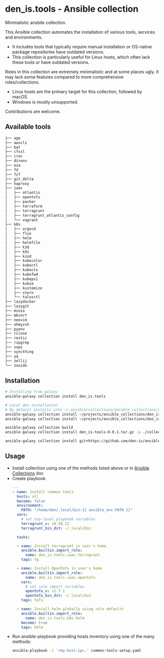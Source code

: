 # den_is.tools - Ansible collection

Minimalistic  ansbile collection.

This Ansible collection automates the installation of various tools, services and environments.

- It includes tools that typically require manual installation or OS-native package repositories have outdated versions.
- This collection is particularly useful for Linux hosts, which often lack these tools or have outdated versions.

Roles in this collection are extremely minimalistic and at some places ugly.
It may lack some features compared to more comprehensive roles/collections.

- Linux hosts are the primary target for this collection, followed by macOS.
- Windows is mostly unsupported.

Contributions are welcome.

## Available tools
```sh
├── age
├── awscli
├── bat
├── cfssl
├── croc
├── direnv
├── eza
├── fd
├── fzf
├── git_delta
├── haproxy
├── iaac
│   ├── atlantis
│   ├── opentofu
│   ├── packer
│   ├── terraform
│   ├── terragrunt
│   ├── terragrunt_atlantis_config
│   └── vagrant
├── k8s
│   ├── argocd
│   ├── flux
│   ├── helm
│   ├── helmfile
│   ├── k3d
│   ├── k9s
│   ├── kind
│   ├── kubecolor
│   ├── kubectl
│   ├── kubectx
│   ├── kubefwd
│   ├── kubeps1
│   ├── kubie
│   ├── kustomize
│   ├── stern
│   └── talosctl
├── lazydocker
├── lazygit
├── minio
├── mkcert
├── neovim
├── ohmyzsh
├── pyenv
├── rclone
├── restic
├── ripgrep
├── sops
├── syncthing
├── yq
├── zellij
└── zoxide
```

## Installation

```sh
# Installing from galaxy
ansible-galaxy collection install den_is.tools

# Local dev installation
# By default installs into ~/.ansible/collections/ansible_collections/den_is/tools
ansible-galaxy collection install ~/projects/ansible_collections/den_is/tools
ansible-galaxy collection install ~/projects/ansible_collections/den_is/tools --upgrade

ansible-galaxy collection build
ansible-galaxy collection install den_is-tools-0.0.1.tar.gz -p ./collections

ansible-galaxy collection install git+https://github.com/den-is/ansible-collection-tools.git
```

## Usage
- Install collection using one of the methods listed above or in [Ansible Collections](https://docs.ansible.com/ansible/latest/collections_guide/collections_installing.html) doc
- Create playbook
  ```yaml
  ---
  - name: Install common tools
    hosts: all
    become: false
    environment:
      PATH: "/home/den/.local/bin:{{ ansible_env.PATH }}"
    vars:
      # set top-level playbook variables
      terragrunt_v: v0.58.12
      terragrunt_bin_dst: ~/.local/bin

    tasks:

    - name: Install terragrunt in user's home
      ansible.builtin.import_role:
        name: den_is.tools.iaac.terragrunt
      tags: tg

    - name: Install OpenTofu in user's home
      ansible.builtin.import_role:
        name: den_is.tools.iaac.opentofu
      vars:
        # set role import variables
        opentofu_v: v1.7.1
        opentofu_bin_dst: ~/.local/bin
      tags: tofu

    - name: Install helm globally using role defaults
      ansible.builtin.import_role:
        name: den_is.tools.k8s.helm
      become: true
      tags: helm
  ```
- Run ansible-playbook providing hosts inventory using one of the many methods:
  ```sh
  ansible-playbook -i '<my-host-ip>,' common-tools-setup.yaml
  ```
